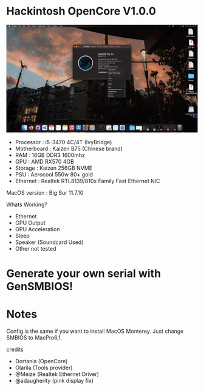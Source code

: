 # Hackintosh OpenCore V1.0.0

![Alt text](bigsur.png)

- Processor : i5-3470 4C/4T (IvyBridge)
- Motherboard : Kaizen B75 (Chinese brand)
- RAM : 16GB DDR3 1600mhz
- GPU : AMD RX570 4GB
- Storage : Kaizen 256GB NVME
- PSU : Aerocool 550w 80+ gold
- Ethernet : Realtek RTL8139/810x Family Fast Ethernet NIC

MacOS version : Big Sur 11.7.10

Whats Working?
- Ethernet
- GPU Output
- GPU Acceleration
- Sleep
- Speaker (Soundcard Used)
- Other not tested

# Generate your own serial with GenSMBIOS!

# Notes
Config is the same if you want to install MacOS Monterey. Just change SMBIOS to MacPro6,1.

credits
- Dortania (OpenCore)
- Olarila (Tools provider)
- @Meize (Realtek Ethernet Driver)
- @adaugherity (pink display fix)